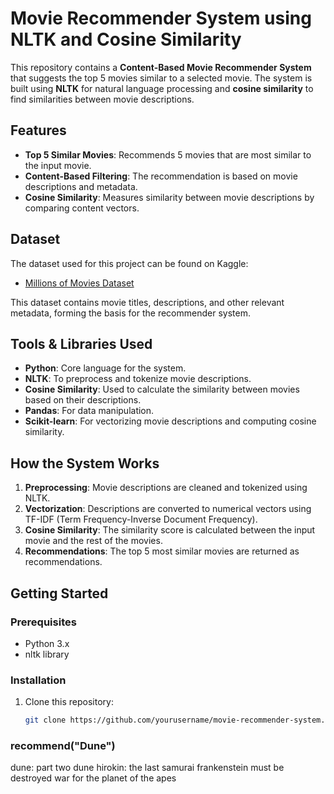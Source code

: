 # Movie Recommender System using NLTK and Cosine Similarity

This repository contains a **Content-Based Movie Recommender System** that suggests the top 5 movies similar to a selected movie. The system is built using **NLTK** for natural language processing and **cosine similarity** to find similarities between movie descriptions.

## Features

- **Top 5 Similar Movies**: Recommends 5 movies that are most similar to the input movie.
- **Content-Based Filtering**: The recommendation is based on movie descriptions and metadata.
- **Cosine Similarity**: Measures similarity between movie descriptions by comparing content vectors.

## Dataset

The dataset used for this project can be found on Kaggle:

- [Millions of Movies Dataset](https://www.kaggle.com/datasets/akshaypawar7/millions-of-movies)

This dataset contains movie titles, descriptions, and other relevant metadata, forming the basis for the recommender system.

## Tools & Libraries Used

- **Python**: Core language for the system.
- **NLTK**: To preprocess and tokenize movie descriptions.
- **Cosine Similarity**: Used to calculate the similarity between movies based on their descriptions.
- **Pandas**: For data manipulation.
- **Scikit-learn**: For vectorizing movie descriptions and computing cosine similarity.

## How the System Works

1. **Preprocessing**: Movie descriptions are cleaned and tokenized using NLTK.
2. **Vectorization**: Descriptions are converted to numerical vectors using TF-IDF (Term Frequency-Inverse Document Frequency).
3. **Cosine Similarity**: The similarity score is calculated between the input movie and the rest of the movies.
4. **Recommendations**: The top 5 most similar movies are returned as recommendations.

## Getting Started

### Prerequisites

- Python 3.x
- nltk library

### Installation

1. Clone this repository:

   ```bash
   git clone https://github.com/yourusername/movie-recommender-system.git
### recommend("Dune")
dune: part two
dune
hirokin: the last samurai
frankenstein must be destroyed
war for the planet of the apes

